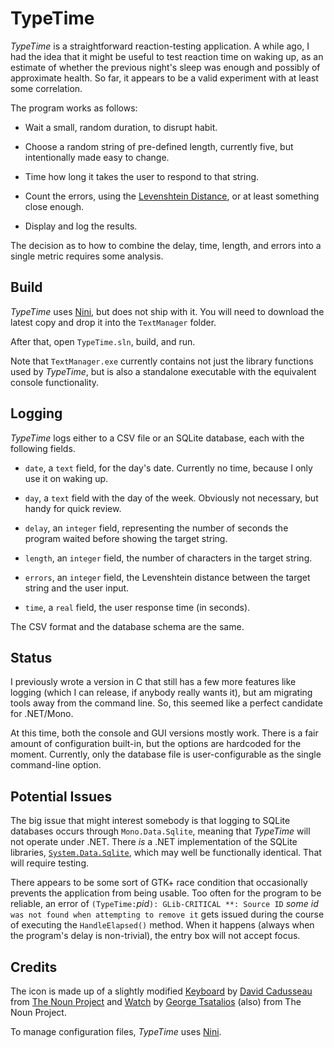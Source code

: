 TypeTime
========

_TypeTime_ is a straightforward reaction-testing application.  A while ago, I had the idea that it might be useful to test reaction time on waking up, as an estimate of whether the previous night's sleep was enough and possibly of approximate health.  So far, it appears to be a valid experiment with at least some correlation.

The program works as follows:

 - Wait a small, random duration, to disrupt habit.

 - Choose a random string of pre-defined length, currently five, but intentionally made easy to change.

 - Time how long it takes the user to respond to that string.

 - Count the errors, using the [Levenshtein Distance](https://en.wikipedia.org/wiki/Levenshtein_distance), or at least something close enough.

 - Display and log the results.

The decision as to how to combine the delay, time, length, and errors into a single metric requires some analysis.

Build
-----

_TypeTime_ uses [Nini](http://nini.sourceforge.net/), but does not ship with it.  You will need to download the latest copy and drop it into the `TextManager` folder.

After that, open `TypeTime.sln`, build, and run.

Note that `TextManager.exe` currently contains not just the library functions used by _TypeTime_, but is also a standalone executable with the equivalent console functionality.

Logging
-------

_TypeTime_ logs either to a CSV file or an SQLite database, each with the following fields.

 - `date`, a `text` field, for the day's date.  Currently no time, because I only use it on waking up.

 - `day`, a `text` field with the day of the week.  Obviously not necessary, but handy for quick review.

 - `delay`, an `integer` field, representing the number of seconds the program waited before showing the target string.

 - `length`, an `integer` field, the number of characters in the target string.

 - `errors`, an `integer` field, the Levenshtein distance between the target string and the user input.

 - `time`, a `real` field, the user response time (in seconds).

The CSV format and the database schema are the same.

Status
------

I previously wrote a version in C that still has a few more features like logging (which I can release, if anybody really wants it), but am migrating tools away from the command line.  So, this seemed like a perfect candidate for .NET/Mono.

At this time, both the console and GUI versions mostly work.  There is a fair amount of configuration built-in, but the options are hardcoded for the moment.  Currently, only the database file is user-configurable as the single command-line option.

Potential Issues
----------------

The big issue that might interest somebody is that logging to SQLite databases occurs through `Mono.Data.Sqlite`, meaning that _TypeTime_ will not operate under .NET.  There _is_ a .NET implementation of the SQLite libraries, [`System.Data.Sqlite`](https://system.data.sqlite.org/index.html/doc/trunk/www/index.wiki), which may well be functionally identical.  That will require testing.

There appears to be some sort of GTK+ race condition that occasionally prevents the application from being usable.  Too often for the program to be reliable, an error of `(TypeTime:`_pid_`): GLib-CRITICAL **: Source ID` _some id_ `was not found when attempting to remove it` gets issued during the course of executing the `HandleElapsed()` method.  When it happens (always when the program's delay is non-trivial), the entry box will not accept focus.

Credits
-------

The icon is made up of a slightly modified [Keyboard](http://www.thenounproject.com/term/keyboard/6006/) by [David Cadusseau](http://www.thenounproject.com/kaduma/) from [The Noun Project](http://www.thenounproject.com/) and [Watch](http://thenounproject.com/term/watch/5837/) by [George Tsatalios](http://thenounproject.com/George.Tsatalios/) (also) from The Noun Project.

To manage configuration files, _TypeTime_ uses [Nini](http://nini.sourceforge.net/).

